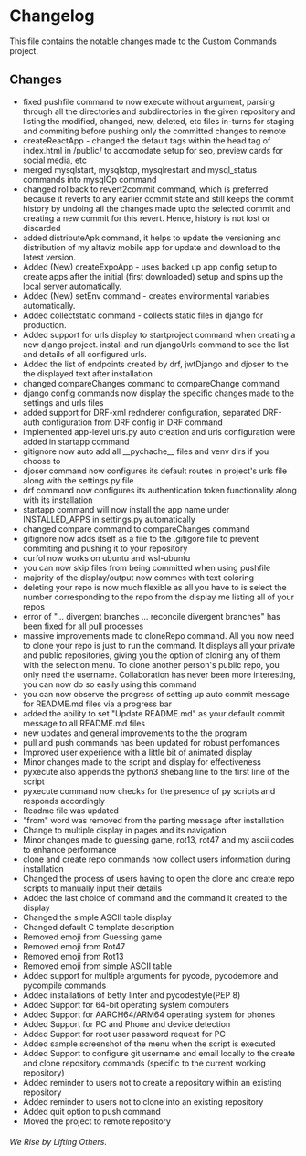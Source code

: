 # Changelog
This file contains the notable changes made to the Custom Commands project.

## Changes
   - fixed pushfile command to now execute without argument, parsing through all the directories and subdirectories in the given repository and listing the modified, changed, new, deleted, etc files in-turns for staging and commiting before pushing only the committed changes to remote
   - createReactApp - changed the default tags within the head tag of index.html in /public/ to accomodate setup for seo, preview cards for social media, etc
   - merged mysqlstart, mysqlstop, mysqlrestart and mysql_status commands
   into mysqlOp command
   - changed rollback to revert2commit command, which is preferred because
   it reverts to any earlier commit state and still keeps the commit history by undoing all the changes made upto the selected commit and
   creating a new commit for this revert. Hence, history is not lost or
   discarded
   - added distributeApk command, it helps to update the versioning and
   distribution of my altaviz mobile app for update and download to the
   latest version.
   - Added (New) createExpoApp - uses backed up app config setup to create apps after the initial (first downloaded) setup and spins up the local server automatically.
   - Added (New) setEnv command - creates environmental variables automatically.
   - Added collectstatic command - collects static files in django for production.
   - Added support for urls display to startproject command when creating a new django project. install and run djangoUrls command to see the list and details of all configured urls.
   - Added the list of endpoints created by drf, jwtDjango and djoser to the the displayed text after installation
   - changed compareChanges command to compareChange command
   - django config commands now display the specific changes made to the settings and urls files
   - added support for DRF-xml rednderer configuration, separated DRF-auth configuration from DRF config in DRF command
   - implemented app-level urls.py auto creation and urls configuration were added in startapp command
   - gitignore now auto add all \_\_pychache\_\_ files and venv dirs if you choose to
   - djoser command now configures its default routes in project's urls file along with the settings.py file
   - drf command now configures its authentication token functionality along with its installation
   - startapp command will now install the app name under INSTALLED_APPS in settings.py automatically
   - changed compare command to compareChanges command
   - gitignore now adds itself as a file to the .gitigore file to prevent commiting and pushing it to your repository
   - curfol now works on ubuntu and wsl-ubuntu
   - you can now skip files from being committed when using pushfile
   - majority of the display/output now commes with text coloring
   - deleting your repo is now much flexible as all you have to is select the number corresponding to the repo from the display me listing all of your repos
   - error of "... divergent branches ... reconcile divergent branches" has been fixed for all pull processes
   - massive improvements made to cloneRepo command. All you now need to clone your repo is just to run the command. It displays all your private and public repositories, giving you the option of cloning any of them with the selection menu. To clone another person's public repo, you only need the username. Collaboration has never been more interesting, you can now do so easily using this command
   - you can now observe the progress of setting up auto commit message for README.md files via a progress bar
   - added the ability to set "Update README.md" as your default commit message to all README.md files
   - new updates and general improvements to the the program
   - pull and push commands has been updated for robust perfomances
   - Improved user experience with a little bit of animated display
   - Minor changes made to the script and display for effectiveness
   - pyxecute also appends the python3 shebang line to the first line of the script
   - pyxecute command now checks for the presence of py scripts and responds accordingly
   - Readme file was updated
   - "from" word was removed from the parting message after installation
   - Change to multiple display in pages and its navigation
   - Minor changes made to guessing game, rot13, rot47 and my ascii codes to enhance performance
   - clone and create repo commands now collect users information during installation
   - Changed the process of users having to open the clone and create repo scripts to manually input their details
   - Added the last choice of command and the command it created to the display
   - Changed the simple ASCII table display
   - Changed default C template description
   - Removed emoji from Guessing game
   - Removed emoji from Rot47
   - Removed emoji from Rot13
   - Removed emoji from simple ASCII table
   - Added support for multiple arguments for pycode, pycodemore and pycompile commands
   - Added installations of betty linter and pycodestyle(PEP 8)
   - Added Support for 64-bit operating system computers
   - Added Support for AARCH64/ARM64 operating system for phones
   - Added Support for PC and Phone and device detection
   - Added Support for root user password request for PC
   - Added sample screenshot of the menu when the script is executed
   - Added Support to configure git username and email locally to the create and clone repository commands (specific to the current working repository)
   - Added reminder to users not to create a repository within an existing repository
   - Added reminder to users not to clone into an existing repository
   - Added quit option to push command
   - Moved the project to remote repository



###### *We Rise by Lifting Others.*
